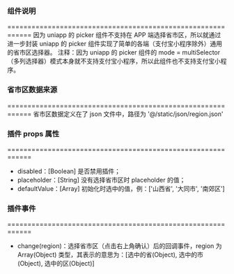 ### 组件说明
============================================================
因为 uniapp 的 picker 组件不支持在 APP 端选择省市区，所以就通过进一步封装 uniapp 的 picker 组件实现了简单的各端（支付宝小程序除外）通用的省市区选择器。
注释：因为 uniapp 的 picker 组件的 mode = multiSelector（多列选择器）模式本身就不支持支付宝小程序，所以此组件也不支持支付宝小程序。

### 省市区数据来源
============================================================
省市区数据定义在了 json 文件中，路径为 '@/static/json/region.json' 

### 插件 props 属性
============================================================
- disabled：[Boolean] 是否禁用插件；
- placeholder：[String] 没有选择省市区时 placeholder 的值；
- defaultValue：[Array] 初始化时选中的值，例：['山西省', '大同市', '南郊区']

### 插件事件
============================================================
- change(region)：选择省市区（点击右上角确认）后的回调事件，region 为 Array(Object) 类型，其表示的意思为：[选中的省(Object), 选中的市(Object), 选中的区(Object)]
